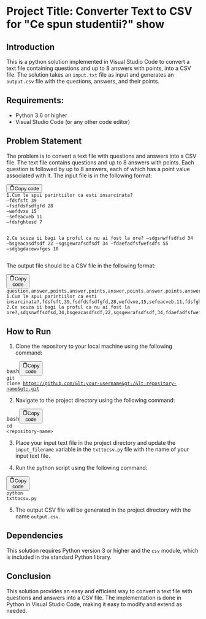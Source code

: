
<h1>Project Title: Converter Text to CSV for "Ce spun studentii?" show</h1>
<h2>Introduction</h2><p>This is a python solution implemented in Visual Studio Code to convert a text file containing questions and up to 8 answers with points, into a CSV file. The solution takes an <code>input.txt</code> file as input and generates an <code>output.csv</code> file with the questions, answers, and their points.</p><h2>Requirements:</h2><ul><li>Python 3.6 or higher</li><li>Visual Studio Code (or any other code editor)</li></ul><h2>Problem Statement</h2><p>The problem is to convert a text file with questions and answers into a CSV file. The text file contains questions and up to 8 answers with points. Each question is followed by up to 8 answers, each of which has a point value associated with it. The input file is in the following format:</p><pre><div class="bg-black rounded-md mb-4"><div class="flex items-center relative text-gray-200 bg-gray-800 px-4 py-2 text-xs font-sans justify-between rounded-t-md"><button class="flex ml-auto gap-2"><svg stroke="currentColor" fill="none" stroke-width="2" viewBox="0 0 24 24" stroke-linecap="round" stroke-linejoin="round" class="h-4 w-4" height="1em" width="1em" xmlns="http://www.w3.org/2000/svg"><path d="M16 4h2a2 2 0 0 1 2 2v14a2 2 0 0 1-2 2H6a2 2 0 0 1-2-2V6a2 2 0 0 1 2-2h2"></path><rect x="8" y="2" width="8" height="4" rx="1" ry="1"></rect></svg>Copy code</button></div><div class="p-4 overflow-y-auto"><code class="!whitespace-pre hljs">1.Cum le spui parintiilor ca esti insarcinata?
—fdsfsft 39
—fsdfdsfsdfgfd 28
—wefdvxe 15
—sefeacveb 11
—fdsfghtesd 7

2.Ce scuza ii bagi la proful ca nu ai fost la ore?
—sdgsnwffsdfsd 34
—bsgeacasdfsdf 22
—sgsgewrafsdfsdf 34
—fdaefadfsfwefsdfs 55
—sdgbgdacewvfges 10
</code></div></div></pre><p>The output file should be a CSV file in the following format:</p><pre><div class="bg-black rounded-md mb-4"><div class="flex items-center relative text-gray-200 bg-gray-800 px-4 py-2 text-xs font-sans justify-between rounded-t-md"><button class="flex ml-auto gap-2"><svg stroke="currentColor" fill="none" stroke-width="2" viewBox="0 0 24 24" stroke-linecap="round" stroke-linejoin="round" class="h-4 w-4" height="1em" width="1em" xmlns="http://www.w3.org/2000/svg"><path d="M16 4h2a2 2 0 0 1 2 2v14a2 2 0 0 1-2 2H6a2 2 0 0 1-2-2V6a2 2 0 0 1 2-2h2"></path><rect x="8" y="2" width="8" height="4" rx="1" ry="1"></rect></svg>Copy code</button></div><div class="p-4 overflow-y-auto"><code class="!whitespace-pre hljs">question,answer,points,answer,points,answer,points,answer,points,answer,points,answer,points,answer,points,answer,points
1.Cum le spui parintiilor ca esti insarcinata?,fdsfsft,39,fsdfdsfsdfgfd,28,wefdvxe,15,sefeacveb,11,fdsfghtesd,7
2.Ce scuza ii bagi la proful ca nu ai fost la ore?,sdgsnwffsdfsd,34,bsgeacasdfsdf,22,sgsgewrafsdfsdf,34,fdaefadfsfwefsdfs,55,sdgbgdacewvfges,10
</code></div></div></pre><h2>How to Run</h2><ol><li>Clone the repository to your local machine using the following command:</li></ol><pre><div class="bg-black rounded-md mb-4"><div class="flex items-center relative text-gray-200 bg-gray-800 px-4 py-2 text-xs font-sans justify-between rounded-t-md"><span>bash</span><button class="flex ml-auto gap-2"><svg stroke="currentColor" fill="none" stroke-width="2" viewBox="0 0 24 24" stroke-linecap="round" stroke-linejoin="round" class="h-4 w-4" height="1em" width="1em" xmlns="http://www.w3.org/2000/svg"><path d="M16 4h2a2 2 0 0 1 2 2v14a2 2 0 0 1-2 2H6a2 2 0 0 1-2-2V6a2 2 0 0 1 2-2h2"></path><rect x="8" y="2" width="8" height="4" rx="1" ry="1"></rect></svg>Copy code</button></div><div class="p-4 overflow-y-auto"><code class="!whitespace-pre hljs language-bash">git <span class="hljs-built_in">clone</span> https://github.com/&lt;your-username&gt;/&lt;repository-name&gt;.git
</code></div></div></pre><ol start="2"><li>Navigate to the project directory using the following command:</li></ol><pre><div class="bg-black rounded-md mb-4"><div class="flex items-center relative text-gray-200 bg-gray-800 px-4 py-2 text-xs font-sans justify-between rounded-t-md"><span>bash</span><button class="flex ml-auto gap-2"><svg stroke="currentColor" fill="none" stroke-width="2" viewBox="0 0 24 24" stroke-linecap="round" stroke-linejoin="round" class="h-4 w-4" height="1em" width="1em" xmlns="http://www.w3.org/2000/svg"><path d="M16 4h2a2 2 0 0 1 2 2v14a2 2 0 0 1-2 2H6a2 2 0 0 1-2-2V6a2 2 0 0 1 2-2h2"></path><rect x="8" y="2" width="8" height="4" rx="1" ry="1"></rect></svg>Copy code</button></div><div class="p-4 overflow-y-auto"><code class="!whitespace-pre hljs language-bash"><span class="hljs-built_in">cd</span> &lt;repository-name&gt;
</code></div></div></pre><ol start="3"><li><p>Place your input text file in the project directory and update the <code>input_filename</code> variable in the <code>txttocsv.py</code> file with the name of your input text file.</p></li><li><p>Run the python script using the following command:</p></li></ol><pre><div class="bg-black rounded-md mb-4"><div class="flex items-center relative text-gray-200 bg-gray-800 px-4 py-2 text-xs font-sans justify-between rounded-t-md"><button class="flex ml-auto gap-2"><svg stroke="currentColor" fill="none" stroke-width="2" viewBox="0 0 24 24" stroke-linecap="round" stroke-linejoin="round" class="h-4 w-4" height="1em" width="1em" xmlns="http://www.w3.org/2000/svg"><path d="M16 4h2a2 2 0 0 1 2 2v14a2 2 0 0 1-2 2H6a2 2 0 0 1-2-2V6a2 2 0 0 1 2-2h2"></path><rect x="8" y="2" width="8" height="4" rx="1" ry="1"></rect></svg>Copy code</button></div><div class="p-4 overflow-y-auto"><code class="!whitespace-pre hljs">python txttocsv.py
</code></div></div></pre><ol start="5"><li>The output CSV file will be generated in the project directory with the name <code>output.csv</code>.</li></ol><h2>Dependencies</h2><p>This solution requires Python version 3 or higher and the <code>csv</code> module, which is included in the standard Python library.</p><h2>Conclusion</h2><p>This solution provides an easy and efficient way to convert a text file with questions and answers into a CSV file. The implementation is done in Python in Visual Studio Code, making it easy to modify and extend as needed.</p>
